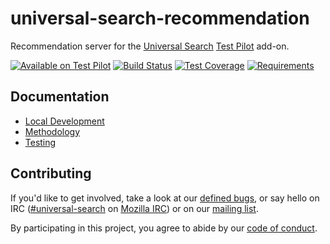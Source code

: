 # universal-search-recommendation

Recommendation server for the [Universal Search](https://wiki.mozilla.org/Firefox/Universal_Search) [Test Pilot](https://wiki.mozilla.org/Test_Pilot) add-on.

[![Available on Test Pilot](https://img.shields.io/badge/available_on-Test_Pilot-0996F8.svg)](https://testpilot.firefox.com/experiments/universal-search) [![Build Status](https://img.shields.io/circleci/project/mozilla/universal-search-recommendation.svg)](https://circleci.com/gh/mozilla/universal-search-recommendation) [![Test Coverage](https://img.shields.io/coveralls/mozilla/universal-search-recommendation/master.svg)](https://coveralls.io/github/mozilla/universal-search-recommendation?branch=master) [![Requirements](https://img.shields.io/requires/github/mozilla/universal-search-recommendation.svg)](https://requires.io/github/mozilla/universal-search-recommendation/requirements/?branch=master)


## Documentation

- [Local Development](docs/local.md)
- [Methodology](docs/methodology.md)
- [Testing](docs/testing.md)


## Contributing

If you'd like to get involved, take a look at our [defined bugs](https://github.com/mozilla/universal-search/issues?q=is%3Aopen+is%3Aissue+label%3Astatus%3Adefined), or say hello on IRC ([#universal-search](irc://irc.mozilla.org/universal-search) on [Mozilla IRC](https://wiki.mozilla.org/IRC)) or on our [mailing list](https://mail.mozilla.org/listinfo/testpilot-dev).

By participating in this project, you agree to abide by our [code of conduct](./CODE_OF_CONDUCT.md).
